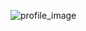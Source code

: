 ![profile_image](https://avatars3.githubusercontent.com/u/72170217?s=400&u=d2fe2ccc4f2f857734acfa333d65af5ddbf2f5bf&v=4)
